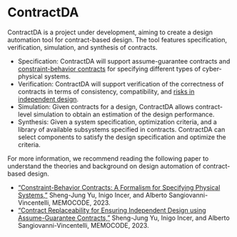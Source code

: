 # ContractDA

ContractDA is a project under development, aiming to create a design automation tool for contract-based design.
The tool features specification, verification, simulation, and synthesis of contracts.
*    Specification: ContractDA will support assume-guarantee contracts and [constraint-behavior contracts][CBContract23] for specifying different types of cyber-physical systems.
*    Verification: ContractDA will support verification of the correctness of contracts in terms of consistency, compatibility, and [risks in independent design][Independent23].
*    Simulation: Given contracts for a design, ContractDA allows contract-level simulation to obtain an estimation of the design performance.
*    Synthesis: Given a system specification, optimization criteria, and a library of available subsystems specified in contracts. ContractDA can select components to satisfy the design specification and optimize the criteria.

For more information, we recommend reading the following paper to understand the theories and background on design automation of contract-based design.
*    [“Constraint-Behavior Contracts: A Formalism for Specifying Physical Systems,”][CBContract23] Sheng-Jung Yu, Inigo Incer, and Alberto Sangiovanni-Vincentelli, MEMOCODE, 2023.
*    [“Contract Replaceability for Ensuring Independent Design using Assume-Guarantee Contracts,”][Independent23] Sheng-Jung Yu, Inigo Incer, and Alberto Sangiovanni-Vincentelli, MEMOCODE, 2023.

[CBcontract23]: https://ieeexplore.ieee.org/document/10316201
[Independent23]: https://ieeexplore.ieee.org/document/10316205
